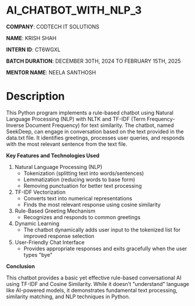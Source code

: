 # AI_CHATBOT_WITH_NLP_3

**COMPANY**: CODTECH IT SOLUTIONS

**NAME**: KRISH SHAH

**INTERN ID**: CT6WGXL

**BATCH DURATION**: DECEMBER 30TH, 2024 TO FEBRUARY 15TH, 2025

**MENTOR NAME**: NEELA SANTHOSH

# Description
This Python program implements a rule-based chatbot using Natural Language Processing (NLP) with NLTK and TF-IDF (Term Frequency-Inverse Document Frequency) for text similarity. The chatbot, named SeekDeep, can engage in conversation based on the text provided in the data.txt file. It identifies greetings, processes user queries, and responds with the most relevant sentence from the text file.

**Key Features and Technologies Used**
1. Natural Language Processing (NLP)
   - Tokenization (splitting text into words/sentences)
   - Lemmatization (reducing words to base form)
   - Removing punctuation for better text processing
2. TF-IDF Vectorization
   - Converts text into numerical representations
   - Finds the most relevant response using cosine similarity
3. Rule-Based Greeting Mechanism
   - Recognizes and responds to common greetings
4. Dynamic Learning
   - The chatbot dynamically adds user input to the tokenized list for improved response selection
5. User-Friendly Chat Interface
   - Provides appropriate responses and exits gracefully when the user types "bye"

**Conclusion**

This chatbot provides a basic yet effective rule-based conversational AI using TF-IDF and Cosine Similarity. While it doesn’t "understand" language like AI-powered models, it demonstrates fundamental text processing, similarity matching, and NLP techniques in Python.
